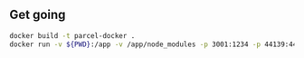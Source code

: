 ## Get going

```bash
docker build -t parcel-docker .
docker run -v ${PWD}:/app -v /app/node_modules -p 3001:1234 -p 44139:44139 --rm parcel-docker
```
